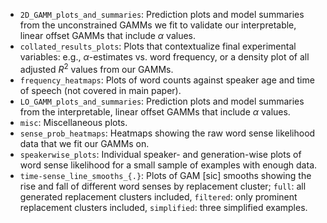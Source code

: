 - `2D_GAMM_plots_and_summaries`: Prediction plots and model summaries from the unconstrained GAMMs we fit to validate our interpretable, linear offset GAMMs that include $\alpha$ values.
- `collated_results_plots`: Plots that contextualize final experimental variables: e.g., $\alpha$-estimates vs. word frequency, or a density plot of all adjusted $R^2$ values from our GAMMs.
- `frequency_heatmaps`: Plots of word counts against speaker age and time of speech (not covered in main paper).
- `LO_GAMM_plots_and_summaries`: Prediction plots and model summaries from the interpretable, linear offset GAMMs that include $\alpha$ values.
- `misc`: Miscellaneous plots.
- `sense_prob_heatmaps`: Heatmaps showing the raw word sense likelihood data that we fit our GAMMs on. 
- `speakerwise_plots`: Individual speaker- and generation-wise plots of word sense likelihood for a small sample of examples with enough data.
- `time-sense_line_smooths_{.}`: Plots of GAM [sic] smooths showing the rise and fall of different word senses by replacement cluster; `full`: all generated replacement clusters included, `filtered`: only prominent replacement clusters included, `simplified`: three simplified examples.
